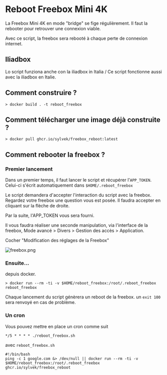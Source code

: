 # Reboot Freebox Mini 4K

La Freebox Mini 4K en mode "bridge" se fige régulièrement.
Il faut la rebooter pour retrouver une connexion viable.

Avec ce script, la freebox sera rebooté à chaque perte de connexion internet.

## Iliadbox

Lo script funziona anche con la iliadbox in Italia / Ce script fonctionne aussi avec la iliadbox en Italie.

## Comment construire ?

```
> docker build . -t reboot_freebox
```

## Comment télécharger une image déjà construite ?

```
> docker pull ghcr.io/sylvek/freebox_reboot:latest
```

## Comment rebooter la freebox ?

### Premier lancement

Dans un premier temps, il faut lancer le script et récupérer l'`APP_TOKEN`. Celui-ci s'écrit automatiquement dans `$HOME/.reboot_freebox`

Le script demandera d'accepter l'interaction du script avec la freebox.
Regardez votre freebox une question vous est posée. Il faudra accepter en cliquant sur la flèche de droite.

Par la suite, l'APP_TOKEN vous sera fourni.

Il vous faudra réaliser une seconde manipulation, via l'interface de la freebox, Mode avancé > Divers > Gestion des accès > Application.

Cocher "Modification des réglages de la Freebox"

![freebox.png](freebox.png)

### Ensuite…

depuis docker.

```
> docker run --rm -ti -v $HOME/reboot_freebox:/root/.reboot_freebox reboot_freebox
```

Chaque lancement du script génèrera un reboot de la freebox.
un `exit 100` sera renvoyé en cas de problème.

### Un cron

Vous pouvez mettre en place un cron comme suit

```
*/5 * * * * ./reboot_freebox.sh
```

avec `reboot_freebox.sh`

```
#!/bin/bash
ping -c 1 google.com &> /dev/null || docker run --rm -ti -v $HOME/reboot_freebox:/root/.reboot_freebox ghcr.io/sylvek/freebox_reboot
```
